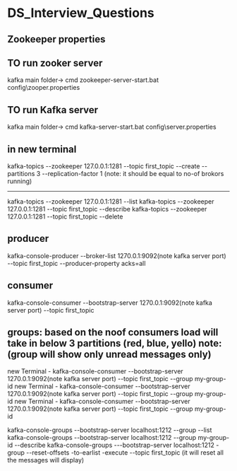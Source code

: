 # DS_Interview_Questions
Zookeeper properties
------------------------

TO run zooker server
------------------------
kafka main folder-> cmd
zookeeper-server-start.bat config\zooper.properties

TO run Kafka server
------------------------
kafka main folder-> cmd
kafka-server-start.bat config\server.properties

in new terminal
------------
kafka-topics --zookeeper 127.0.0.1:1281 --topic first_topic --create --partitions 3 --replication-factor 1 (note: it should be equal to no-of brokors running)

-------------
kafka-topics --zookeeper 127.0.0.1:1281 --list
kafka-topics --zookeeper 127.0.0.1:1281 --topic first_topic --describe
kafka-topics --zookeeper 127.0.0.1:1281 --topic first_topic --delete

producer
-------------------
kafka-console-producer --broker-list 1270.0.1:9092(note kafka server port)  --topic first_topic --producer-property acks=all

consumer
-----------------
kafka-console-consumer --bootstrap-server 1270.0.1:9092(note kafka server port) --topic first_topic

groups: based on the noof consumers load will take in below 3 partitions (red, blue, yello)
note: (group will show only unread messages only)
----------
new Terminal  - kafka-console-consumer --bootstrap-server 1270.0.1:9092(note kafka server port) --topic first_topic --group my-group-id
new Terminal  - kafka-console-consumer --bootstrap-server 1270.0.1:9092(note kafka server port) --topic first_topic --group my-group-id
new Terminal  - kafka-console-consumer --bootstrap-server 1270.0.1:9092(note kafka server port) --topic first_topic --group my-group-id


kafka-console-groups --bootstrap-server localhost:1212 --group --list
kafka-console-groups --bootstrap-server localhost:1212 --group my-group-id --describe
kafka-console-groups ---bootstrap-server localhost:1212 -group --reset-offsets -to-earlist -execute --topic first_topic (it will reset all the messages will display)























